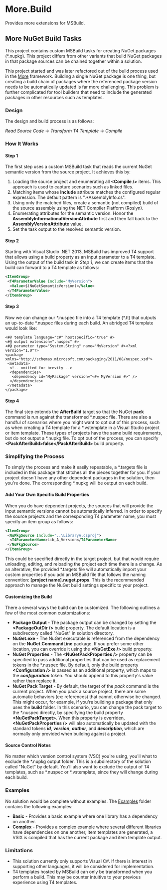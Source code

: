 ﻿# More.Build
Provides more extensions for MSBuild.

## More NuGet Build Tasks
This project contains custom MSBuild tasks for creating NuGet packages (\*.nupkg). This project differs from other variants that
build NuGet packages in that package sources can be chained together within a solution.

This project started and was later refactored out of the build process used in the [More](https://github.com/commonsensesoftware/More)
framework. Building a single NuGet package is one thing, but creating a build chain of packages where the referenced package version needs
to be automatically updated is far more challenging. This problem is further complicated for tool builders that need to include the
generated packages in other resources such as templates.

### Design
The design and build process is as follows:

_Read Source Code → Transform T4 Template → Compile_

### How It Works

#### Step 1
The first step uses a custom MSBuild task that reads the current NuGet semantic
version from the source project. It achieves this by:

 1. Loading the source project and enumerating all **&lt;Compile /&gt;** items. This
    approach is used to capture scenarios such as linked files.
 2. Matching items whose **Include** attribute matches the configured regular
    expression. The default pattern is ".\*AssemblyInfo.cs".
 3. Using only the matched files, create a semantic (not compiled) build of
    the source assembly using the NET Compiler Platform (Roslyn).
 4. Enumerating attributes for the semantic version. Honor the **AssemblyInformationalVersionAttribute** 
    first and then fall back to the **AssemblyVersionAttribute** value.
 5. Set the task output to the resolved semantic version.

#### Step 2
Starting with Visual Studio .NET 2013, MSBuild has improved T4 support that
allows using a build property as an input parameter to a T4 template. Using
the output of the build task in *Step 1*, we can create items that the build
can forward to a T4 template as follows:
```xml
<ItemGroup>
 <T4ParameterValue Include="MyVersion">
  <Value>$(NuGetSemanticVersion)</Value>
 </T4ParameterValue>
</ItemGroup>
```

#### Step 3
Now we can change our \*.nuspec file into a T4 template (\*.tt) that outputs an
up-to-date \*.nuspec files during each build. An abridged T4 template would look like:
```t4
<#@ template language="c#" hostspecific="true" #>
<#@ output extension=".nuspec" #>
<#@ parameter type="System.String" name="MyVersion" #><?xml version="1.0"?>
<package xmlns="http://schemas.microsoft.com/packaging/2011/08/nuspec.xsd">
 <metadata>
  <!-- omitted for brevity -->
  <dependencies>
   <dependency id="MyPackage" version="<#= MyVersion #>" />
  </dependencies>
 </metadata>
</package>
```

#### Step 4
The final step extends the **AfterBuild** target so that the NuGet **pack**
command is run against the transformed \*.nuspec file. There are also a handful
of scenarios where you might want to opt out of this process, such as when
creating a T4 template for a \*.vstemplate in a Visual Studio project or item
template. These types of projects have the same build requirements, but do not
output a \*.nupkg file. To opt out of the process, you can specify
**&lt;PackAfterBuild&gt;false&lt;/PackAfterBuild&gt;** build property.

### Simplifying the Process
To simply the process and make it easily repeatable, a \*.targets file is included
in this package that stitches all the pieces together for you. If your project
doesn't have any other dependent packages in the solution, then you're done. The
corresponding \*.nupkg will be output on each build.

#### Add Your Own Specific Build Properties
When you do have dependent projects, the sources that will provide the input semantic
versions cannot be automatically inferred. In order to specify the source projects
and the corresponding T4 parameter name, you must specify an item group as follows:
```xml
<ItemGroup>
 <NuPkgSource Include="..\LibraryA.csproj">
  <T4ParameterName>Lib_A_Version</T4ParameterName>
 </NuPkgSource>
</ItemGroup>
```
This could be specified directly in the target project, but that would require
unloading, editing, and reloading the project each time there is a change. As
an alterative, the provided \*.targets file will automatically import your
custom properties if you add an MSBuild file that follows the naming convention:
**[project name].nuget.props**. This is the recommended approach to manage
the NuGet build settings specific to your project.

#### Customizing the Build
There a several ways the build can be customized. The following outlines a few of
the most common customizations:

* **Package Output** - The package output can be changed by setting the
                       **&lt;PackageOutDir /&gt;** build property. The default location
                       is a subdirectory called "NuGet" in solution directory.
* **NuGet.exe** - The NuGet executable is referenced from the dependency on the
                  **NuGet.CommandLine** package. If you prefer some other location, you
                  can override it using the **&lt;NuGetExe /&gt;** build property.
* **NuGet Properties** - The **&lt;NuGetPackProperties /&gt;** property can be specified to
                         pass additional properties that can be used as replacement tokens
                         in the \*.nuspec file. By default, only the build property
                         **&lt;Configuration /&gt;** is passed as an additional property,
                         which maps to the **$configuration$** token. You should append to
                         this property's value rather than replace it.
* **NuGet Pack Target** - By default, the target of the _pack_ command is the current
                          project. When you pack a source project, there are some
                          automatic behaviors (ex: references)  that cannot otherwise
                          be changed. This might occur, for example, if you're building
                          a package that only uses the **build** folder. In this scenario,
                          you can change the pack target to the \*.nuspec directly, by
                          specifying the build property **&lt;NuGetPackTarget&gt;**. When
                          this property is overriden, **&lt;NuGetPackProperties /&gt;**
                          will also automatically be updated with the standard tokens
                          **$id$**, **$version$**, **$author$**, and **$description$**,
                          which are normally only provided when building against a project.

#### Source Control Notes
No matter which version control system (VSC) you're using, you'll what to exclude the \*.nupkg
output folder. This is a subdirectory of the solution called "NuGet" by default. You'll also
want to exclude the output of T4 templates, such as \*.nuspec or \*.vstemplate, since they
will change during each build.

### Examples
No solution would be complete without examples. The [Examples](https://github.com/commonsensesoftware/More.Build/tree/master/examples)
folder contains the following examples:

* **Basic** - Provides a basic example where one library has a dependency on another.
* **Complex** - Provides a complex example where several different libraries have
                dependencies on one another, item templates are generated, a VSIX
                is compiled that has the current package and item template output.

### Limitations
* This solution currently only supports Visual C#. If there is interest in supporting
  other languages, it will be considered for implementation.
* T4 templates hosted by MSBuild can only be transformed when you perform a build. This
  may be counter intuitive to your previous experience using T4 templates.